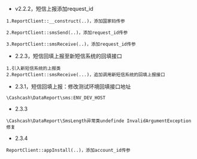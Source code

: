 - v2.2.2，短信上报添加request_id

```
1.ReportClient::__construct(..)，添加国家码传参

2.ReportClient::smsSend(..)，添加request_id传参

3.ReportClient::smsReceive(..)，添加request_id传参
```

- 2.2.3，短信回填上报至新短信系统的回填接口
```
1.引入新短信系统的上报类
2.ReportClient::smsReceive(...)，追加调用新短信系统的回填上报接口
```

- 2.3.1，短信回填上报：修改测试环境回填接口地址
```
\Cashcash\DataReport\sms:ENV_DEV_HOST
```

- 2.3.3

```
\Cashcash\DataReport\SmsLength异常类undefinde InvalidArgumentException修复
```

- 2.3.4

```
ReportClient::appInstall(..)，添加account_id传参
```